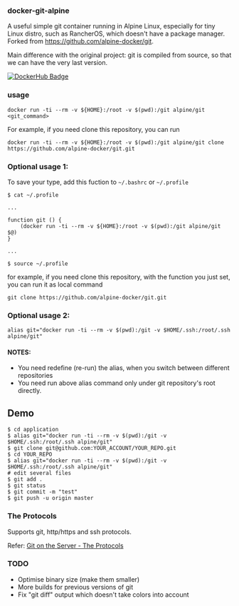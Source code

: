 ### docker-git-alpine

A useful simple git container running in Alpine Linux, especially for tiny Linux distro, such as RancherOS, which doesn't have a package manager.
Forked from https://github.com/alpine-docker/git.

Main difference with the original project: git is compiled from source, so that we can have the very last version.

[![DockerHub Badge](https://dockeri.co/image/thirteenio/git-client)](https://hub.docker.com/r/thirteenio/git-client/)

### usage

    docker run -ti --rm -v ${HOME}:/root -v $(pwd):/git alpine/git <git_command>

For example, if you need clone this repository, you can run

    docker run -ti --rm -v ${HOME}:/root -v $(pwd):/git alpine/git clone https://github.com/alpine-docker/git.git
    
### Optional usage 1:

To save your type, add this fuction to `~/.bashrc` or `~/.profile`
    
    $ cat ~/.profile
    
    ...
    
    function git () {
        (docker run -ti --rm -v ${HOME}:/root -v $(pwd):/git alpine/git $@)
    }
    
    ...
    
    $ source ~/.profile

for example, if you need clone this repository, with the function you just set, you can run it as local command

    git clone https://github.com/alpine-docker/git.git

### Optional usage 2:

    alias git="docker run -ti --rm -v $(pwd):/git -v $HOME/.ssh:/root/.ssh alpine/git"
    
#### NOTES:

- You need redefine (re-run) the alias, when you switch between different repositories
- You need run above alias command only under git repository's root directly.

## Demo

    $ cd application
    $ alias git="docker run -ti --rm -v $(pwd):/git -v $HOME/.ssh:/root/.ssh alpine/git"
    $ git clone git@github.com:YOUR_ACCOUNT/YOUR_REPO.git
    $ cd YOUR_REPO
    $ alias git="docker run -ti --rm -v $(pwd):/git -v $HOME/.ssh:/root/.ssh alpine/git"
    # edit several files
    $ git add . 
    $ git status
    $ git commit -m "test"
    $ git push -u origin master
    
### The Protocols

Supports git, http/https and ssh protocols.

Refer:
[Git on the Server - The Protocols](https://git-scm.com/book/en/v2/Git-on-the-Server-The-Protocols)

### TODO

* Optimise binary size (make them smaller)
* More builds for previous versions of git
* Fix "git diff" output which doesn't take colors into account